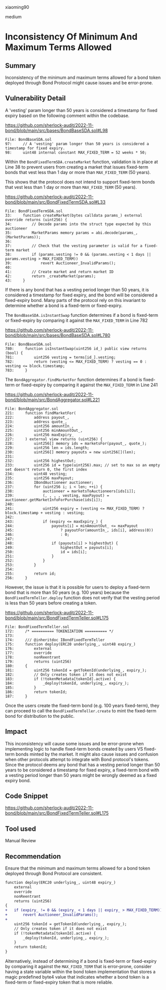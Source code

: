xiaoming90

medium

# Inconsistency Of Minimum And Maximum Terms Allowed

## Summary

Inconsistency of the minimum and maximum terms allowed for a bond token deployed through Bond Protocol might cause issues and be error-prone.

## Vulnerability Detail

A 'vesting' param longer than 50 years is considered a timestamp for fixed expiry based on the following comment within the codebase.

https://github.com/sherlock-audit/2022-11-bond/blob/main/src/bases/BondBaseSDA.sol#L98

```solidity
File: BondBaseSDA.sol
97:     // A 'vesting' param longer than 50 years is considered a timestamp for fixed expiry.
98:     uint48 internal constant MAX_FIXED_TERM = 52 weeks * 50;
```

Within the `BondFixedTermSDA.createMarket` function, validation is in place at Line 38 to prevent users from creating a market that issues fixed-term bonds that vest less than 1 day or more than `MAX_FIXED_TERM` (50 years).

This shows that the protocol does not intend to support fixed-term bonds that vest less than 1 day or more than `MAX_FIXED_TERM` (50 years).

https://github.com/sherlock-audit/2022-11-bond/blob/main/src/BondFixedTermSDA.sol#L33

```solidity
File: BondFixedTermSDA.sol
33:     function createMarket(bytes calldata params_) external override returns (uint256) {
34:         // Decode params into the struct type expected by this auctioneer
35:         MarketParams memory params = abi.decode(params_, (MarketParams));
36: 
37:         // Check that the vesting parameter is valid for a fixed-term market
38:         if (params.vesting != 0 && (params.vesting < 1 days || params.vesting > MAX_FIXED_TERM))
39:             revert Auctioneer_InvalidParams();
40: 
41:         // Create market and return market ID
42:         return _createMarket(params);
43:     }
```

If there is any bond that has a vesting period longer than 50 years, it is considered a timestamp for fixed expiry, and the bond will be considered a fixed-expiry bond. Many parts of the protocol rely on this invariant to determine whether a bond is a fixed-term or fixed-expiry.

The `BondBaseSDA.isInstantSwap` function determines if a bond is fixed-term or fixed-expiry by comparing it against the `MAX_FIXED_TERM` in Line 782

https://github.com/sherlock-audit/2022-11-bond/blob/main/src/bases/BondBaseSDA.sol#L780

```solidity
File: BondBaseSDA.sol
780:     function isInstantSwap(uint256 id_) public view returns (bool) {
781:         uint256 vesting = terms[id_].vesting;
782:         return (vesting <= MAX_FIXED_TERM) ? vesting == 0 : vesting <= block.timestamp;
783:     }
```

The `BondAggregator.findMarketFor` function determines if a bond is fixed-term or fixed-expiry by comparing it against the `MAX_FIXED_TERM` in Line 241

https://github.com/sherlock-audit/2022-11-bond/blob/main/src/BondAggregator.sol#L221

```solidity
File: BondAggregator.sol
221:     function findMarketFor(
222:         address payout_,
223:         address quote_,
224:         uint256 amountIn_,
225:         uint256 minAmountOut_,
226:         uint256 maxExpiry_
227:     ) external view returns (uint256) {
228:         uint256[] memory ids = marketsFor(payout_, quote_);
229:         uint256 len = ids.length;
230:         uint256[] memory payouts = new uint256[](len);
231: 
232:         uint256 highestOut;
233:         uint256 id = type(uint256).max; // set to max so an empty set doesn't return 0, the first index
234:         uint48 vesting;
235:         uint256 maxPayout;
236:         IBondAuctioneer auctioneer;
237:         for (uint256 i; i < len; ++i) {
238:             auctioneer = marketsToAuctioneers[ids[i]];
239:             (, , , , vesting, maxPayout) = auctioneer.getMarketInfoForPurchase(ids[i]);
240: 
241:             uint256 expiry = (vesting <= MAX_FIXED_TERM) ? block.timestamp + vesting : vesting;
242: 
243:             if (expiry <= maxExpiry_) {
244:                 payouts[i] = minAmountOut_ <= maxPayout
245:                     ? payoutFor(amountIn_, ids[i], address(0))
246:                     : 0;
247: 
248:                 if (payouts[i] > highestOut) {
249:                     highestOut = payouts[i];
250:                     id = ids[i];
251:                 }
252:             }
253:         }
254: 
255:         return id;
256:     }
```

However, the issue is that it is possible for users to deploy a fixed-term bond that is more than 50 years (e.g. 100 years) because the `BondFixedTermTeller.deploy` function does not verify that the vesting period is less than 50 years before creating a token.

https://github.com/sherlock-audit/2022-11-bond/blob/main/src/BondFixedTermTeller.sol#L175

```solidity
File: BondFixedTermTeller.sol
172:     /* ========== TOKENIZATION ========== */
173: 
174:     /// @inheritdoc IBondFixedTermTeller
175:     function deploy(ERC20 underlying_, uint48 expiry_)
176:         external
177:         override
178:         nonReentrant
179:         returns (uint256)
180:     {
181:         uint256 tokenId = getTokenId(underlying_, expiry_);
182:         // Only creates token if it does not exist
183:         if (!tokenMetadata[tokenId].active) {
184:             _deploy(tokenId, underlying_, expiry_);
185:         }
186:         return tokenId;
187:     }
```

Once the users create the fixed-term bond (e.g. 100 years fixed-term), they can proceed to call the `BondFixedTermTeller.create` to mint the fixed-term bond for distribution to the public.

## Impact

This inconsistency will cause some issues and be error-prone when implementing logic to handle fixed-term bonds created by users VS fixed-term bonds minted by the market. It might also cause issues and confusion when other protocols attempt to integrate with Bond protocol's tokens. Since the protocol deems any bond that has a vesting period longer than 50 years to be considered a timestamp for fixed expiry, a fixed-term bond with a vesting period longer than 50 years might be wrongly deemed as a fixed expiry bond.

## Code Snippet

https://github.com/sherlock-audit/2022-11-bond/blob/main/src/BondFixedTermTeller.sol#L175

## Tool used

Manual Review

## Recommendation

Ensure that the minimum and maximum terms allowed for a bond token deployed through Bond Protocol are consistent.

```diff
function deploy(ERC20 underlying_, uint48 expiry_)
    external
    override
    nonReentrant
    returns (uint256)
{
+	if (expiry_ != 0 && (expiry_ < 1 days || expiry_ > MAX_FIXED_TERM))
+		revert Auctioneer_InvalidParams();
+
    uint256 tokenId = getTokenId(underlying_, expiry_);
    // Only creates token if it does not exist
    if (!tokenMetadata[tokenId].active) {
    	_deploy(tokenId, underlying_, expiry_);
    }
    return tokenId;
}
```

Alternatively, instead of determining if a bond is fixed-term or fixed-expiry by comparing it against the `MAX_FIXED_TERM` that is error-prone, consider having a state variable within the bond token implementation that stores a magic predefined byte4 value that indicates whether a bond token is a fixed-term or fixed-expiry token that is more reliable.